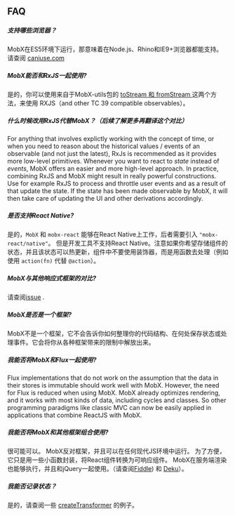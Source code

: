 ## FAQ

##### 支持哪些浏览器？

MobX在ES5环境下运行，那意味着在Node.js、Rhino和IE9+浏览器都能支持。请查阅 [caniuse.com](http://caniuse.com/#feat=es5)

##### MobX能否和RxJS一起使用?
是的，你可以使用来自于MobX-utils包的 [toStream 和 fromStream ](https://github.com/MobXjs/MobX-utils#tostream) 这两个方法，来使用 RXJS（and other TC 39 compatible observables）。


##### 什么时候改用RxJS代替MobX？（后续了解更多再翻译这个对比）
For anything that involves explictly working with the concept of time,
or when you need to reason about the historical values / events of an observable (and not just the latest), RxJs is recommended as it provides more low-level primitives.
Whenever you want to react to _state_ instead of _events_, MobX offers an easier and more high-level approach.
In practice, combining RxJS and MobX might result in really powerful constructions.
Use for example RxJS to process and throttle user events and as a result of that update the state.
If the state has been made observable by MobX, it will then take care of updating the UI and other derivations accordingly.

##### 是否支持React Native?
是的，`MobX` 和 `mobx-react` 能够在React Native上工作，后者需要引入 `"mobx-react/native"`。
但是开发工具不支持React Native。注意如果你希望存储组件的状态，并且该状态可以热更新，组件中不要使用装饰器，而是用函数去处理（例如使用 `action(fn)` 代替 `@action`）。


##### MobX与其他响应式框架的对比?

请查阅[issue](https://github.com/MobXjs/MobX/issues/18) .

##### MobX是否是一个框架?

MobX不是一个框架，它不会告诉你如何整理你的代码结构、在何处保存状态或处理事件。它会将你从各种框架带来的限制中解放出来。


##### 我能否将MobX和Flux一起使用?

Flux implementations that do not work on the assumption that the data in their stores is immutable should work well with MobX.
However, the need for Flux is reduced when using MobX.
MobX already optimizes rendering, and it works with most kinds of data, including cycles and classes.
So other programming paradigms like classic MVC can now be easily applied in applications that combine ReactJS with MobX.

##### 我能否将MobX和其他框架组合使用?

很可能可以。
MobX反对框架，并且可以在任何现代JS环境中运行。
为了方便，它只是用一些小函数封装，将React组件转换为可响应组件。
MobX在服务端渲染也能够执行，并且和jQuery一起使用。（请查阅[Fiddle](http://jsfiddle.net/mweststrate/vxn7qgdw)) 和 [Deku](https://gist.github.com/mattmccray/d8740ea97013c7505a9b)）。


##### 我能否记录状态？
是的，请查阅一些 [createTransformer](http://MobXjs.github.io/MobX/refguide/create-transformer.html) 的例子。
